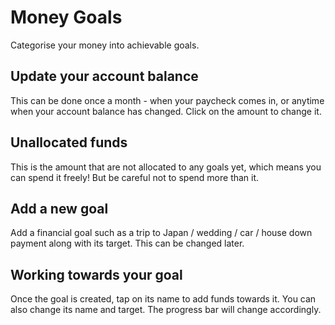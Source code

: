 # Money Goals

Categorise your money into achievable goals.

## Update your account balance

This can be done once a month - when your paycheck comes in, or anytime when your account balance has changed. Click on the amount to change it.

## Unallocated funds

This is the amount that are not allocated to any goals yet, which means you can spend it freely! But be careful not to spend more than it.

## Add a new goal

Add a financial goal such as a trip to Japan / wedding / car / house down payment along with its target. This can be changed later.

## Working towards your goal

Once the goal is created, tap on its name to add funds towards it. You can also change its name and target. The progress bar will change accordingly.
